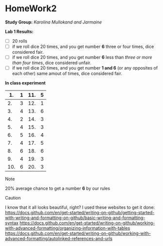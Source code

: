 # HomeWork2
**Study Group:** _Karolina Mullokand and Jarmaine_

**Lab 1 Results:** 
- [ ] 20 rolls
- [ ] if we roll dice 20 times, and you get number **6** three or four times, dice considered fair.
- [ ] if we roll dice 20 times, and you get number **6** less than _three or more than four times_, dice considered unfair.
- [ ] if we roll dice 20 times, and you get number **1 and 6** (or any opposites of each other) same amout of times, dice considered fair.

**In class experiment**

|1.| 1| 11.|5|
|---|---|---|---|
|2.| 3|12.|1|
|3.| 4|13.|6|
|4.|2|14.|3|
|5.| 4|15.|3|
|6.|5|16.|4|
|7.|4|17.|5|
|8.|6|18.|6|
|9.|4|19.|3|
|10.|6|20.|3|

> [!NOTE]
> 20% average chance to get a number **6** by our rules





> [!CAUTION]
> I know that it all looks beautiful, right?
I used these websites to get it done:
> https://docs.github.com/en/get-started/writing-on-github/getting-started-with-writing-and-formatting-on-github/basic-writing-and-formatting-syntax
> https://docs.github.com/en/get-started/writing-on-github/working-with-advanced-formatting/organizing-information-with-tables
> https://docs.github.com/en/get-started/writing-on-github/working-with-advanced-formatting/autolinked-references-and-urls
